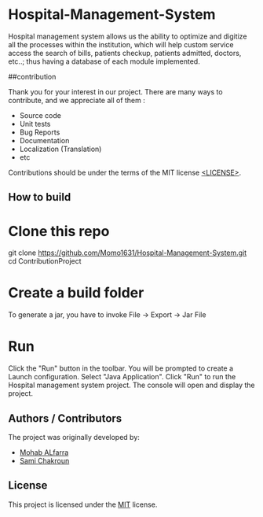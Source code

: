 # Hospital-Management-System
Hospital management system allows us the ability to optimize and digitize all the processes within the institution, which will help custom service access the search of bills, patients checkup, patients admitted, doctors, etc..; thus having a database of each module implemented.

##contribution

Thank you for your interest in our project. There are many ways to contribute,
and we appreciate all of them :

- Source code
- Unit tests
- Bug Reports
- Documentation
- Localization (Translation)
- etc

Contributions should be under the terms of the MIT license [&lt;LICENSE&gt;](LICENSE).

## How to build
# Clone this repo
git clone https://github.com/Momo1631/Hospital-Management-System.git
cd ContributionProject



# Create a build folder
To generate a jar, you have to invoke File -> Export -> Jar File



# Run
Click the "Run" button in the toolbar.
You will be prompted to create a Launch configuration. Select "Java Application".
Click "Run" to run the Hospital management system project. The console will open and display the project.


## Authors / Contributors

The project was originally developed by:

- [Mohab ALfarra](https://github.com/Momo1631)
- [Sami Chakroun](https://github.com/stuprog)

## License

This project is licensed under the [MIT](LICENSE) license.
